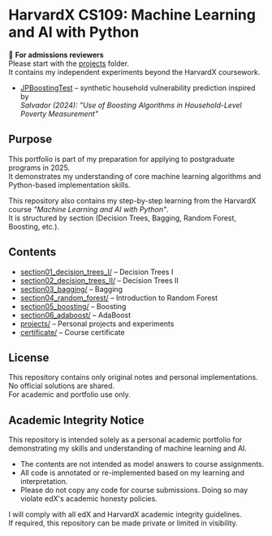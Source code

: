 # HarvardX CS109: Machine Learning and AI with Python

🔎 **For admissions reviewers**  
Please start with the [projects](projects/) folder.  
It contains my independent experiments beyond the HarvardX coursework.  
- [JPBoostingTest](projects/JPBoostingTest) – synthetic household vulnerability prediction inspired by  
  *Salvador (2024): "Use of Boosting Algorithms in Household-Level Poverty Measurement"*  

## Purpose
This portfolio is part of my preparation for applying to postgraduate programs in 2025.  
It demonstrates my understanding of core machine learning algorithms and Python-based implementation skills.  

This repository also contains my step-by-step learning from the HarvardX course *"Machine Learning and AI with Python"*.  
It is structured by section (Decision Trees, Bagging, Random Forest, Boosting, etc.).

## Contents

- [section01_decision_trees_I/](section01_decision_trees_I/) – Decision Trees I  
- [section02_decision_trees_II/](section02_decision_trees_II/) – Decision Trees II  
- [section03_bagging/](section03_bagging/) – Bagging  
- [section04_random_forest/](section04_random_forest/) – Introduction to Random Forest  
- [section05_boosting/](section05_boosting/) – Boosting  
- [section06_adaboost/](section06_adaboost/) – AdaBoost  
- [projects/](projects/) – Personal projects and experiments  
- [certificate/](certificate/) – Course certificate  

## License

This repository contains only original notes and personal implementations. No official solutions are shared.  
For academic and portfolio use only.

## Academic Integrity Notice

This repository is intended solely as a personal academic portfolio for demonstrating my skills and understanding of machine learning and AI.

- The contents are not intended as model answers to course assignments.  
- All code is annotated or re-implemented based on my learning and interpretation.  
- Please do not copy any code for course submissions. Doing so may violate edX's academic honesty policies.  

I will comply with all edX and HarvardX academic integrity guidelines.  
If required, this repository can be made private or limited in visibility.

